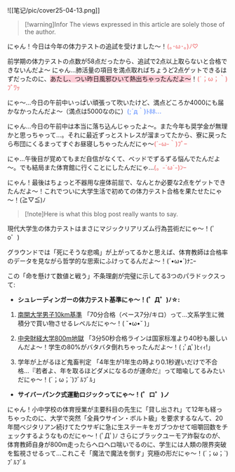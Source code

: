 ![[笔记/pic/cover25-04-13.png]]  

> [!warning]Infor
> The views expressed in this article are solely those of the author.

にゃん！今日は今年の体力テストの追試を受けました～！<span style="font-weight:bold; color:rgb(242, 145, 147)">(｡･ω･｡)ﾉ♡</span>

前学期の体力テストの点数が58点だったから、追試で2点以上取らないと合格できないんだよ～ にゃん…肺活量の項目を満点取ればちょうど2点ゲットできるはずだったのに、<span style="background:rgba(252, 163, 180, 0.55)">あたし、つい昨日風邪ひいて熱出ちゃったんだよ～</span>！<span style="font-weight:bold; color:rgb(242, 145, 147)">(´；ω；｀)ﾌﾞﾜｯ</span>

にゃ～…今日の午前中いっぱい頑張って吹いたけど、満点どころか4000にも届かなかったんだよ～（満点は5000なのに）<span style="font-weight:bold; color:rgb(133, 169, 255)">(;´д｀)ﾄﾎﾎ…</span>

にゃん…今日の午前中は本当に落ち込んじゃったよ～。また今年も奨学金が無理かと思っちゃって…。それに最近ずっとストレスが溜まってたから、寮に戻ったら布団にくるまってすぐお昼寝しちゃったんだにゃ～<span style="font-weight:bold; color:rgb(242, 145, 147)">(´-ω-｀)ﾌﾞｰ</span>

にゃ…午後目が覚めてもまだ自信がなくて、ベッドでずるずる悩んでたんだよ～。でも結局また体育館に行くことにしたんだにゃ…<span style="font-weight:bold; color:rgb(242, 145, 147)">(。-`ω´-)ﾝｰ</span>

にゃん！最後はちょっと不器用な座体前屈で、なんとか必要な2点をゲットできたんだよ～！これでついに大学生活で初めての体力テスト合格を果たせたにゃ～！(≧▽≦)ﾉ

> [!note]Here is what this blog post really wants to say.

現代大学生の体力テストはまさにマジックリアリズム行為芸術だにゃ～！(゜o゜)

グラウンドでは「死にそうな悲鳴」が上がってるかと思えば、体育教師は合格率のデータを見ながら哲学的な思索にふけってるんだよ～！(´•ω•`)ﾅﾆｰ

この「命を懸けて数値と戦う」不条理劇が完璧に示してる3つのパラドックスって:

- **シュレーディンガーの体力テスト基準にゃ～！(゜Д゜)ﾉ☆:**

1. [南開大学男子10km基準](https://www.zhihu.com/question/1890886375215199358/answer/1891454357553271217)
「70分合格（ペース7分/キロ）って…文系学生に微積分で買い物させるレベルだにゃ～！( ˘•ω•˘ )」

2. [中央財経大学800m地獄](https://www.zhihu.com/question/15321475739/answer/127620616387)
「3分50秒合格ラインは国家标准より40秒も厳しいんだよ～！学生の80%がバタバタ倒れちゃったんだよ～！( ;ﾟдﾟ)ﾋｨｨ!」

3. 学年が上がるほど鬼畜判定
「4年生が1年生の時より0.1秒遅いだけで不合格…『若者よ、年を取るほどダメになるのが運命だ』って暗喩してるみたいだにゃ～！(´；ω；`)ﾌﾞﾙﾌﾞﾙ」

- **サイバーパンク式運動ロジックってにゃ～！(゜ロ゜)ノ**

にゃん！小中学校の体育授業が主要科目の先生に「貸し出され」て12年も経っちゃったのに、大学で突然「全員ウサイン・ボルト級」を要求するなんて、20年間ベジタリアン続けてたウサギに急に生ステーキをガブつかせて咀嚼回数をチェックするようなものだにゃ～！(ﾟДﾟ)ﾉ さらにブラックユーモア炸裂なのが、体育教師自身が800m走ったらヘロヘロ喘いでるのに、学生には人類の限界突破を監視させるって…これこそ「魔法で魔法を倒す」究極の形だにゃ～！(´；ω；`)ﾌﾞﾙﾌﾞﾙ



